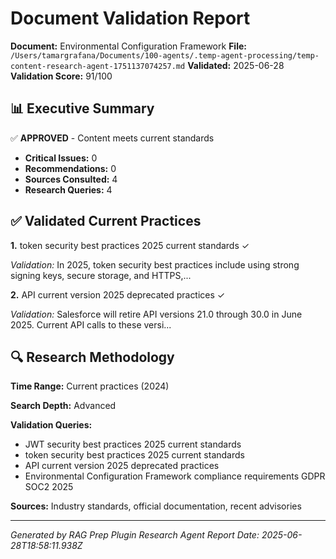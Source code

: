 # Document Validation Report

**Document:** Environmental Configuration Framework
**File:** `/Users/tamargrafana/Documents/100-agents/.temp-agent-processing/temp-content-research-agent-1751137074257.md`
**Validated:** 2025-06-28
**Validation Score:** 91/100

## 📊 Executive Summary

✅ **APPROVED** - Content meets current standards

- **Critical Issues:** 0
- **Recommendations:** 0
- **Sources Consulted:** 4
- **Research Queries:** 4

## ✅ Validated Current Practices

**1.** token security best practices 2025 current standards ✓

*Validation:* In 2025, token security best practices include using strong signing keys, secure storage, and HTTPS,...

**2.** API current version 2025 deprecated practices ✓

*Validation:* Salesforce will retire API versions 21.0 through 30.0 in June 2025. Current API calls to these versi...

## 🔍 Research Methodology

**Time Range:** Current practices (2024)

**Search Depth:** Advanced

**Validation Queries:**
- JWT security best practices 2025 current standards
- token security best practices 2025 current standards
- API current version 2025 deprecated practices
- Environmental Configuration Framework compliance requirements GDPR SOC2 2025

**Sources:** Industry standards, official documentation, recent advisories

---

*Generated by RAG Prep Plugin Research Agent*
*Report Date: 2025-06-28T18:58:11.938Z*
